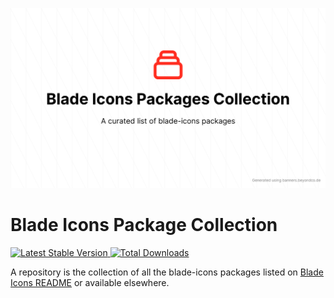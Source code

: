 <p align="center">
    <img src="./socialcard-blade-icons-packages-collection.png" width="1280" title="Social Card Blade Icons Package Collection">
</p>

# Blade Icons Package Collection

<!-- <a href="https://github.com/codeat3/blade-icons-packages-collection/actions?query=workflow%3ATests">
    <img src="https://github.com/codeat3/blade-icons-packages-collection/workflows/Tests/badge.svg" alt="Tests">
</a> -->
<a href="https://packagist.org/packages/codeat3/blade-icons-packages-collection">
    <img src="https://img.shields.io/packagist/v/codeat3/blade-icons-packages-collection" alt="Latest Stable Version">
</a>
<a href="https://packagist.org/packages/codeat3/blade-icons-packages-collection">
    <img src="https://img.shields.io/packagist/dt/codeat3/blade-icons-packages-collection" alt="Total Downloads">
</a>

A repository is the collection of all the blade-icons packages listed on [Blade Icons README](https://github.com/blade-ui-kit/blade-icons) or available elsewhere.
